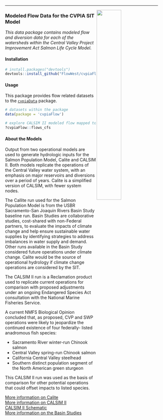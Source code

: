 -----
<img src="cvpia_logo.png" align="right" width="40%"/>

### Modeled Flow Data for the CVPIA SIT Model

*This data package contains modeled flow and diversion data for each of the watersheds within the Central Valley Project Improvement Act Salmon Life Cycle Model.*

#### Installation

``` r
# install.packages("devtools")
devtools::install_github("FlowWest/cvpiaFlow")
```

#### Usage
This package provides flow related datasets to the [`cvpiaData`](https://flowwest.github.io/cvpiaData/) package.

``` r
# datasets within the package
data(package = 'cvpiaFlow')

# explore CALSIM II modeled flow mapped to CVPIA tributaries metadata
?cvpiaFlow::flows_cfs
```

#### About the Models
Output from two operational models are used to generate hydrologic inputs for the Salmon Population Model, Calite and CALSIM II. Both models replicate the operations of the Central Valley water system, with an emphasis on major reservoirs and diversions over a period of years. Calite is a simplified version of CALSIM, with fewer system nodes.   

The Callite run used for the Salmon Population Model is from the USBR Sacramento-San Joaquin Rivers Basin Study baseline run. Basin Studies are collaborative studies, cost-shared with non-Federal partners, to evaluate the impacts of climate change and help ensure sustainable water supplies by identifying strategies to address imbalances in water supply and demand. Other runs available in the Basin Study considered future operations under climate change. Calite would be the source of operational hydrology if climate change operations are considered by the SIT. 

The CALSIM II run is a Reclamation product used to replicate current operations for comparison with proposed adjustments under an ongoing Endangered Species Act consultation with the National Marine Fisheries Service. 

A current NMFS Biological Opinion concluded that, as proposed, CVP and SWP operations were likely to jeopardize the continued existence of four federally- listed anadromous fish species:   
  - Sacramento River winter-run Chinook salmon  
  - Central Valley spring-run Chinook salmon  
  - California Central Valley steelhead  
  - Southern distinct population segment of the North American green sturgeon   

This CALSIM II run was used as the basis of comparison for other potential operations that could offset impacts to listed species.

[More information on Calite](http://baydeltaoffice.water.ca.gov/modeling/hydrology/CalLite/index.cfm)    
[More information on CALSIM II](http://baydeltaoffice.water.ca.gov/modeling/hydrology/CalSim/index.cfm)    
[CALSIM II Schematic](https://s3-us-west-2.amazonaws.com/cvpiaflow-r-package/BST_CALSIMII_schematic_040110.jpg)  
[More information on the Basin Studies](https://www.usbr.gov/watersmart/bsp/completed.html)  
